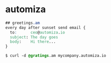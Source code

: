 # automiza


```css
## greetings.am
every day after sunset send email {
  to:      ceo@automiza.io
  subject: The day goes
  body:    Hi there...
}
```

```css
$ curl -d @gratings.am mycompany.automiza.io
```

